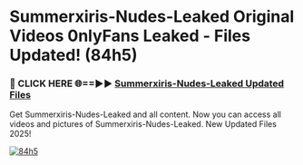# Summerxiris-Nudes-Leaked Original Videos 0nlyFans Leaked - Files Updated! (84h5)

<h3>🔴 CLICK HERE 🌐==►► <a href="https://tinyurl.com/yc6ubb5a" rel="nofollow">Summerxiris-Nudes-Leaked Updated Files</a></h3>

Get Summerxiris-Nudes-Leaked and all content. Now you can access all videos and pictures of Summerxiris-Nudes-Leaked. New Updated Files 2025!

[![84h5](https://i.imgur.com/7eu0CRL.gif)](https://tinyurl.com/yc6ubb5a)
